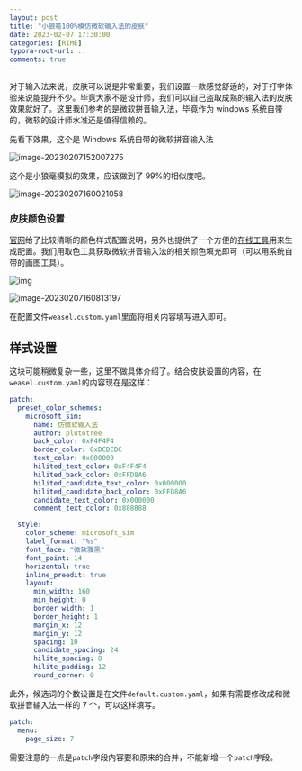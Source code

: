 ```yaml
---
layout: post
title: "小狼毫100%模仿微软输入法的皮肤"
date: 2023-02-07 17:30:00
categories: [RIME]
typora-root-url: ..
comments: true
---
```


对于输入法来说，皮肤可以说是非常重要，我们设置一款感觉舒适的，对于打字体验来说能提升不少。毕竟大家不是设计师，我们可以自己盗取成熟的输入法的皮肤效果就好了。这里我们参考的是微软拼音输入法，毕竟作为 windows 系统自带的，微软的设计师水准还是值得信赖的。

先看下效果，这个是 Windows 系统自带的微软拼音输入法

![image-20230207152007275](https://pic-1251468582.picsh.myqcloud.com/pic/2023/02/07/210a5e.png)

这个是小狼毫模拟的效果，应该做到了 99%的相似度吧。

![image-20230207160021058](https://pic-1251468582.picsh.myqcloud.com/pic/2023/02/07/5d9de1.png)

### 皮肤颜色设置

[官网](https://github.com/rime/home/wiki/CustomizationGuide#%E4%B8%80%E4%BE%8B%E5%AE%9A%E8%A3%BD%E5%B0%8F%E7%8B%BC%E6%AF%AB%E9%85%8D%E8%89%B2%E6%96%B9%E6%A1%88)给了比较清晰的颜色样式配置说明，另外也提供了一个方便的[在线工具](https://bennyyip.github.io/Rime-See-Me/)用来生成配置。我们用取色工具获取微软拼音输入法的相关颜色填充即可（可以用系统自带的画图工具）。

![img](https://pic-1251468582.picsh.myqcloud.com/pic/2023/02/07/f711c9)

![image-20230207160813197](https://pic-1251468582.picsh.myqcloud.com/pic/2023/02/07/aa4b39.png)

在配置文件`weasel.custom.yaml`里面将相关内容填写进入即可。

## 样式设置

这块可能稍微复杂一些，这里不做具体介绍了。结合皮肤设置的内容，在`weasel.custom.yaml`的内容现在是这样：

```yaml
patch:
  preset_color_schemes:
    microsoft_sim:
      name: 仿微软输入法
      author: plutotree
      back_color: 0xF4F4F4
      border_color: 0xDCDCDC
      text_color: 0x000000
      hilited_text_color: 0xF4F4F4
      hilited_back_color: 0xFFD8A6
      hilited_candidate_text_color: 0x000000
      hilited_candidate_back_color: 0xFFD8A6
      candidate_text_color: 0x000000
      comment_text_color: 0x888888

  style:
    color_scheme: microsoft_sim
    label_format: "%s"
    font_face: "微软雅黑"
    font_point: 14
    horizontal: true
    inline_preedit: true
    layout:
      min_width: 160
      min_height: 0
      border_width: 1
      border_height: 1
      margin_x: 12
      margin_y: 12
      spacing: 10
      candidate_spacing: 24
      hilite_spacing: 8
      hilite_padding: 12
      round_corner: 0
```

此外，候选词的个数设置是在文件`default.custom.yaml`，如果有需要修改成和微软拼音输入法一样的 7 个，可以这样填写。

```yaml
patch:
  menu:
    page_size: 7
```

需要注意的一点是`patch`字段内容要和原来的合并，不能新增一个`patch`字段。
